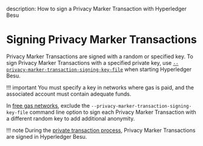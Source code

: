 description: How to sign a Privacy Marker Transaction with Hyperledger Besu
<!--- END of page meta data -->

# Signing Privacy Marker Transactions

Privacy Marker Transactions are signed with a random or specified key. To sign Privacy Marker Transactions with a specified private key, use [`--privacy-marker-transaction-signing-key-file`](../../Reference/CLI/CLI-Syntax.md#privacy-marker-transaction-signing-key-file) when starting Hyperledger Besu.

!!! important
    You must specify a key in networks where gas is paid, and the associated account must contain adequate funds.
    
In [free gas networks](../../HowTo/Configure/FreeGas.md), exclude the `--privacy-marker-transaction-signing-key-file` command line option to sign each Privacy Marker Transaction with a different random key to add additional anonymity.

!!! note
    During the [private transaction process](../../Concepts/Privacy/Private-Transaction-Processing.md), Privacy Marker Transactions are signed in Hyperledger Besu.